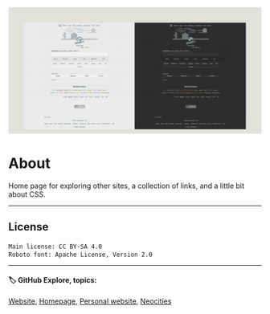 ![banner](/img/github-banner-settings.png)  
  
# About

Home page for exploring other sites, a collection of links, and a little bit about CSS.
  
---
  
## License  
```
Main license: CC BY-SA 4.0
Roboto font: Apache License, Version 2.0
```

---
   
#### 🏷️ GitHub Explore, topics:  
[Website](https://github.com/topics/website),
[Homepage](https://github.com/topics/homepage),
[Personal website](https://github.com/topics/personal-website),
[Neocities](https://github.com/topics/neocities)



